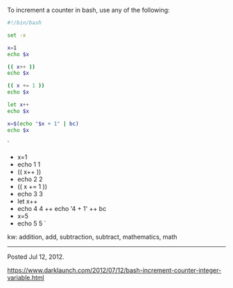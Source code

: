 To increment a counter in bash, use any of the following:

```sh
#!/bin/bash

set -x

x=1
echo $x

(( x++ ))
echo $x

(( x += 1 ))
echo $x

let x++
echo $x

x=$(echo "$x + 1" | bc)
echo $x
```

`
+ x=1
+ echo 1
1
+ ((  x++  ))
+ echo 2
2
+ ((  x += 1  ))
+ echo 3
3
+ let x++
+ echo 4
4
++ echo '4 + 1'
++ bc
+ x=5
+ echo 5
5
`

kw: addition, add, subtraction, subtract, mathematics, math

---

Posted Jul 12, 2012.

https://www.darklaunch.com/2012/07/12/bash-increment-counter-integer-variable.html